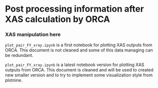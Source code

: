 # Post processing information after XAS calculation by ORCA
### XAS manipulation here
 `plot_pair_FY_xray.ipynb` is a first notebook for plotting XAS outputs from ORCA.
 This document is not cleaned and some of this data managing can be redundant.

 `plot_pair_FY_xray.ipynb` is a latest notebook version for plotting XAS outputs from ORCA.
 This document is cleaned and will be used to created new smaller version and to try to implement some visualization style from plotnine.

